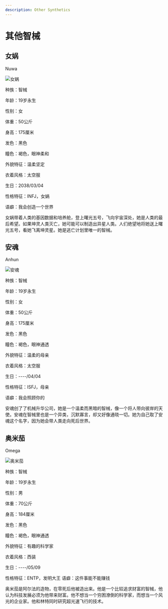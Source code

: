 ```yaml
---
description: Other Synthetics
---
```


# 其他智械

## 女娲

Nuwa

![女娲](../../.gitbook/assets/女娲.jpg)

种族：智械&#x20;

年龄：19岁永生&#x20;

性别：女&#x20;

体重：50公斤&#x20;

身高：175厘米&#x20;

发色：黑色&#x20;

瞳色：褐色，眼神柔和

外貌特征：温柔坚定

衣着风格：太空服

生日：2038/03/04

性格特征：INFJ，女娲

语癖：我会创造一个世界

女娲带着人类的基因数据和培养舱，登上曙光五号，飞向宇宙深处，她是人类的最后希望。如果坤灵人类灭亡，她可能可以制造出异星人类。人们绝望地将她送上曙光五号，看她飞离坤灵星。她是逃亡计划里唯一的智械。

## 安魂&#x20;

Anhun

![安魂](../../.gitbook/assets/安魂.jpg)

种族：智械&#x20;

年龄：19岁永生&#x20;

性别：女&#x20;

体重：50公斤&#x20;

身高：175厘米&#x20;

发色：黑色&#x20;

瞳色：褐色，眼神通透&#x20;

外貌特征：温柔的母亲&#x20;

衣着风格：太空服&#x20;

生日：----/04/04

性格特征：ISFJ，母亲&#x20;

语癖：我会照顾你的

安魂创了了机械升华公司，她是一个温柔而黑暗的智械，像一个将人带向彼岸的天使。安魂在智械里也是一个异类，沉默寡言，却又好像通晓一切。她为自己取了安魂这个名字，因为她会带人类走向死后世界。

## 奥米茄&#x20;

Omega

![奥米茄](../../.gitbook/assets/奥米茄.jpg)

种族：智械&#x20;

年龄：19岁永生&#x20;

性别：男&#x20;

体重：70公斤&#x20;

身高：184厘米&#x20;

发色：黑色&#x20;

瞳色：褐色，眼神通透&#x20;

外貌特征：有趣的科学家&#x20;

衣着风格：西装&#x20;

生日：----/05/09

性格特征：ENTP，发明大王 语癖：这件事能不能赚钱

奥米茄是阿尔法的造物，在零死后他被造出来。他是一个比较追求财富的智械，他认为科技发展必须为他带来财富。他不想当一个穷困潦倒的科学家，而想当一个风光的企业家。他和林特同时研究超光速飞行的技术。
